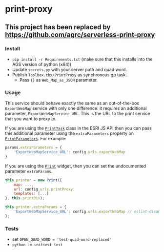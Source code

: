 # print-proxy

## This project has been replaced by https://github.com/agrc/serverless-print-proxy

### Install
- `pip install -r Requirements.txt` (make sure that this installs into the AGS version of python (x64))
- Update `secrets.py` with your server path and quad word.
- Publish `Toolbox.tbx/PrintProxy` as synchronous gp task.
    - Pass `{}` as `Web_Map_as_JSON` parameter.

### Usage
This service should behave exactly the same as an out-of-the-box `ExportWebMap` service with only one difference: it requires an additional parameter, `ExportWebMapService_URL`. This is the URL to the print service that you want to proxy to.

If you are using the [`PrintTask`](https://developers.arcgis.com/javascript/jsapi/printtask-amd.html) class in the ESRI JS API then you can pass this additional parameter using the `extraParameters` property on [`PrintParameters`](https://developers.arcgis.com/javascript/jsapi/printparameters-amd.html#extraparameters). For example:
```js
params.extraParameters = {
    'ExportWebMapService_URL': config.urls.exportWebMap
}
```

If you are using the [`Print`](https://developers.arcgis.com/javascript/3/jsapi/print-amd.html) widget, then you can set the undocumented parameter `extraParams`.

```js
this.printer = new Print({
    map: ...,
    url: config.urls.printProxy,
    templates: [...]
}, this.printDiv);

this.printer.extraParams = {
    'ExportWebMapService_URL': config.urls.exportWebMap // eslint-disable-line
};
```

### Tests
- set `OPEN_QUAD_WORD = 'test-quad-word-replaced'`
- `python -m unittest test`
